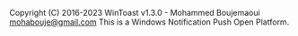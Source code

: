 Copyright (C) 2016-2023 WinToast v1.3.0 - Mohammed Boujemaoui <mohabouje@gmail.com>
This is a Windows Notification Push Open Platform.
